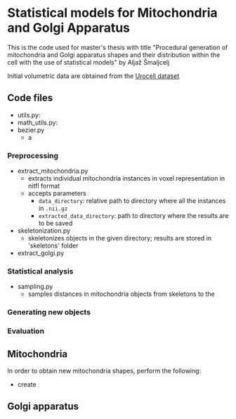 # Statistical models for Mitochondria and Golgi Apparatus

This is the code used for master's thesis with title "Procedural generation of mitochondria and Golgi apparatus shapes and their distribution within the cell with the use of statistical models" by Aljaž Šmaljcelj

Initial volumetric data are obtained from the [Urocell dataset](https://github.com/MancaZerovnikMekuc/UroCell)

## Code files

* utils.py:
* math_utils.py:
* bezier.py
  * a

### Preprocessing

* extract_mitochondria.py
  * extracts individual mitochondria instances in voxel representation in nitfl format
  * accepts parameters
    * `data_directory`: relative path to directory where all the instances in `.nii.gz`
    * `extracted_data_directory`: path to directory where the results are to be saved
* skeletonization.py
  * skeletonizes objects in the given directory; results are stored in 'skeletons' folder
* extract_golgi.py

### Statistical analysis

* sampling.py
  * samples distances in mitochondria objects from skeletons to the 

### Generating new objects

### Evaluation

## Mitochondria

In order to obtain new mitochondria shapes, perform the following:
* create 

## Golgi apparatus






